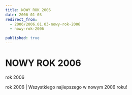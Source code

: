 ```yaml
---
title: NOWY ROK 2006
date: 2006-01-03
redirect_from: 
  - 2006/2006.01.03-nowy-rok-2006
  - nowy-rok-2006

published: true
---
```




# NOWY ROK 2006

<time>rok 2006</time>

rok 2006 | Wszystkiego najlepszego w nowym 2006 roku!

<!--CONTENT FROM OLD SERVER (jos before 2013): rok 2006 | Wszystkiego najlepszego w nowym 2006 roku! 
-->

<!--{{json:{"created_date":"2006-01-03 13:13:57","publish_down":"0000-00-00 00:00:00","id":"293"}}}-->